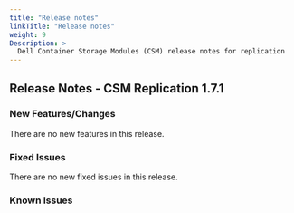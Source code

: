 ```yaml
---
title: "Release notes"
linkTitle: "Release notes"
weight: 9
Description: >
  Dell Container Storage Modules (CSM) release notes for replication
---
```


## Release Notes - CSM Replication 1.7.1












### New Features/Changes

There are no new features in this release.

### Fixed Issues

There are no new fixed issues in this release.
### Known Issues

